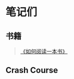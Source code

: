 # 笔记们
## 书籍
>[《如何阅读一本书》](https://github.com/magicmai/reading-notes/blob/master/%E5%A6%82%E4%BD%95%E9%98%85%E8%AF%BB%E4%B8%80%E6%9C%AC%E4%B9%A6.md)

## Crash Course

